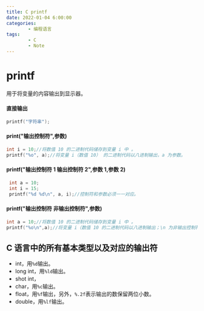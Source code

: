 ```yaml
---
title: C printf
date: 2022-01-04 6:00:00
categories:
        - 编程语言
tags:
        - C
        - Note
---
```


# printf

用于将变量的内容输出到显示器。

#### 直接输出

```c
printf("字符串");
```

#### print("输出控制符",参数)

```c
int i = 10;//将数值 10 的二进制代码储存到变量 i 中 。
printf("%o", a);//将变量 i（数值 10） 的二进制代码以八进制输出，a 为参数。
```

#### printf("输出控制符 1 输出控制符 2",参数 1,参数 2)

```c
 int a = 10;
 int i = 15;
 printf("%d %d\n", a, i);//控制符和参数必须一一对应。
```

#### printf("输出控制符 非输出控制符",参数)

```c
int a = 10;//将数值 10 的二进制代码储存到变量 i 中 。
printf("%o\n",a);//将变量 i（数值 10 的二进制代码以八进制输出；\n 为非输出控制符。
```

## C 语言中的所有基本类型以及对应的输出符

- int，用`%d`输出。
- long int，用`%ld`输出。
- shot int，
- char，用`%c`输出。
- float，用`%f`输出，另外，`%.2f`表示输出的数保留两位小数。
- double，用`%lf`输出。
